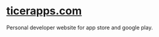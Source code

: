 # <a href="https://ticerapps.com">ticerapps.com</a>
Personal developer website for app store and google play.